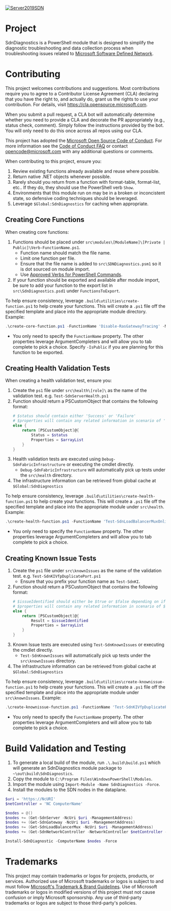 [![Server2019SDN](https://github.com/microsoft/SdnDiagnostics/actions/workflows/server2019-sdntest.yml/badge.svg)](https://github.com/microsoft/SdnDiagnostics/actions/workflows/server2019-sdntest.yml)

# Project
SdnDiagnostics is a PowerShell module that is designed to simplify the diagnostic troubleshooting and data collection process when troubleshooting issues related to [Microsoft Software Defined Network](https://docs.microsoft.com/en-us/windows-server/networking/sdn/software-defined-networking).
# Contributing

This project welcomes contributions and suggestions.  Most contributions require you to agree to a
Contributor License Agreement (CLA) declaring that you have the right to, and actually do, grant us
the rights to use your contribution. For details, visit https://cla.opensource.microsoft.com.

When you submit a pull request, a CLA bot will automatically determine whether you need to provide
a CLA and decorate the PR appropriately (e.g., status check, comment). Simply follow the instructions
provided by the bot. You will only need to do this once across all repos using our CLA.

This project has adopted the [Microsoft Open Source Code of Conduct](https://opensource.microsoft.com/codeofconduct/).
For more information see the [Code of Conduct FAQ](https://opensource.microsoft.com/codeofconduct/faq/) or
contact [opencode@microsoft.com](mailto:opencode@microsoft.com) with any additional questions or comments.

When contributing to this project, ensure you:
1. Review existing functions already available and reuse where possible.
1. Return native .NET objects whenever possible.
1. Rarely should you return from a function with format-table, format-list, etc.. If they do, they should use the PowerShell verb `Show`.
1. Environments that this module run on may be in a broken or inconcistent state, so defensive coding techniques should be leveraged.
1. Leverage `$Global:SdnDiagnostics` for caching when appropriate. 


## Creating Core Functions
When creating core functions:

1. Functions should be placed under `src\modules\[ModuleName]\[Private | Public]\Verb-FunctionName.ps1`. 
    - Function name should match the file name.
    - Limit one function per file.
    - Ensure that the file name is added to `src\SDNDiagnostics.psm1` so it is dot sourced on module import.
    - Use [Approved Verbs for PowerShell Commands](https://docs.microsoft.com/en-us/powershell/scripting/developer/cmdlet/approved-verbs-for-windows-powershell-commands).
1. If your function should be exported and available after module import, be sure to add your function to the export list in `src\SdnDiagnostics.psd1` under `FunctionsToExport`.

To help ensure consistency, leverage `.build\utilities\create-function.ps1` to help create your functions. This will create a `.ps1` file off the specified template and place into the appropriate module directory. Example:
```powershell
.\create-core-function.ps1 -FunctionName 'Disable-RasGatewayTracing' -Module Gateway -Template basic_template.ps1 -IsPublic
```
- You only need to specify the `FunctionName` property. The other properties leverage ArgumentCompleters and will allow you to tab complete to pick a choice. Specify `-IsPublic` if you are planning for this function to be exported.

## Creating Health Validation Tests
When creating a health validation test, ensure you:
1. Create the `ps1` file under `src\health\[role]\` as the name of the validation test. e.g. `Test-SdnServerHealth.ps1`
1. Function should return a PSCustomObject that contains the following format:
    ```powershell
    # $status should contain either 'Success' or 'Failure'
    # $properties will contain any related information in scenario of 'Failure' status 
    else {
        return [PSCustomObject]@{
            Status = $status
            Properties = $arrayList
        }
    }
    ```
1. Health validation tests are executed using `Debug-SdnFabricInfrastructure` or executing the cmdlet directly.
    - `Debug-SdnFabricInfrastructure` will automatically pick up tests under the `src\health` directory.
1. The infrastructure information can be retrieved from global cache at `$Global:SdnDiagnostics`

To help ensure consistency, leverage `.build\utilities\create-health-function.ps1` to help create your functions. This will create a `.ps1` file off the specified template and place into the appropriate module under `src\health`. Example:
```powershell
.\create-health-function.ps1 -FunctionName 'Test-SdnLoadBalancerMuxOnline' -Module SoftwareLoadBalancer -Template basic_health_template.ps1
```
- You only need to specify the `FunctionName` property. The other properties leverage ArgumentCompleters and will allow you to tab complete to pick a choice. 

## Creating Known Issue Tests
1. Create the `ps1` file under `src\knownIssues` as the name of the validation test. e.g. `Test-SdnKIVfpDuplicatePort.ps1`
    - Ensure that you prefix your function name as `Test-SdnKI`.
1. Function should return a PSCustomObject that contains the following format:
    ```powershell
    # $issueIdentified should either be $true or $false depending on if issue was detected
    # $properties will contain any related information in scenario of $true status 
    else {
        return [PSCustomObject]@{
            Result = $issueIdentified
            Properties = $arrayList
        }
    }
    ```
1. Known Issue tests are executed using `Test-SdnKnownIssues` or executing the cmdlet directly.
    - `Test-SdnKnownIssues` will automatically pick up tests under the `src\knownIssues` directory.
1. The infrastructure information can be retrieved from global cache at `$Global:SdnDiagnostics`

To help ensure consistency, leverage `.build\utilities\create-knownissue-function.ps1` to help create your functions. This will create a `.ps1` file off the specified template and place into the appropriate module under `src\knownIssues`. Example:
```powershell
.\create-knownissue-function.ps1 -FunctionName 'Test-SdnKIVfpDuplicatePort' -Template basic_knownIssue_template.ps1
```
- You only need to specify the `FunctionName` property. The other properties leverage ArgumentCompleters and will allow you to tab complete to pick a choice.

# Build Validation and Testing
1. To generate a local build of the module, run `.\.build\build.ps1` which will generate an SdnDiagnostics module package to `~\out\build\SdnDiagnostics`. 
1. Copy the module to `C:\Program Files\WindowsPowerShell\Modules`.
1. Import the module using `Import-Module -Name SdnDiagnostics -Force`.
1. Install the modules to the SDN nodes in the dataplane. 
```powershell
$uri = 'https://NcURI'
$netController = 'NC ComputerName'

$nodes = @()
$nodes += (Get-SdnServer -NcUri $uri -ManagementAddress)
$nodes += (Get-SdnGateway -NcUri $uri -ManagementAddress)
$nodes += (Get-SdnLoadBalancerMux -NcUri $uri -ManagementAddress)
$nodes += (Get-SdnNetworkController -NetworkController $netController -ServerNameOnly)

Install-SdnDiagnostic -ComputerName $nodes -Force
```
# Trademarks

This project may contain trademarks or logos for projects, products, or services. Authorized use of Microsoft 
trademarks or logos is subject to and must follow 
[Microsoft's Trademark & Brand Guidelines](https://www.microsoft.com/en-us/legal/intellectualproperty/trademarks/usage/general).
Use of Microsoft trademarks or logos in modified versions of this project must not cause confusion or imply Microsoft sponsorship.
Any use of third-party trademarks or logos are subject to those third-party's policies.
